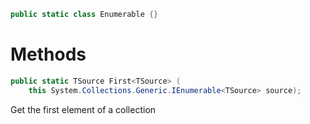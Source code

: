 ```cs
public static class Enumerable {}
```

# Methods

```cs
public static TSource First<TSource> (
    this System.Collections.Generic.IEnumerable<TSource> source);
```

Get the first element of a collection